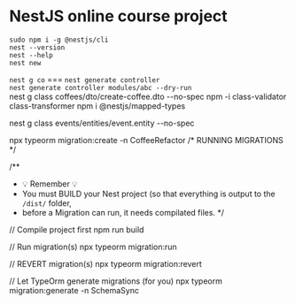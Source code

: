 # NestJS online course project


`sudo npm i -g @nestjs/cli`  
`nest --version`  
`nest --help`  
`nest new` 

`nest g co` === `nest generate controller`  
`nest generate controller modules/abc --dry-run`  
nest g class coffees/dto/create-coffee.dto --no-spec
npm -i class-validator class-transformer
npm i @nestjs/mapped-types


nest g class events/entities/event.entity --no-spec


npx typeorm migration:create -n CoffeeRefactor
/* RUNNING MIGRATIONS */

/**
 * 💡 Remember 💡
 * You must BUILD your Nest project (so that everything is output to the `/dist/` folder,
 * before a Migration can run, it needs compilated files.
 */
 
// Compile project first 
npm run build

// Run migration(s) 
npx typeorm migration:run

// REVERT migration(s)
npx typeorm migration:revert

// Let TypeOrm generate migrations (for you)
npx typeorm migration:generate -n SchemaSync